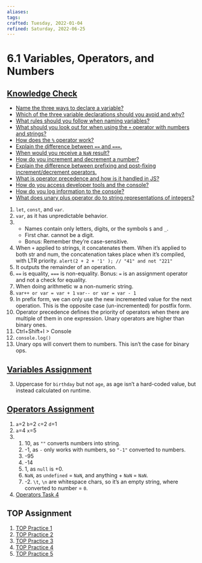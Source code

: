 ```yaml
---
aliases:
tags:
crafted: Tuesday, 2022-01-04
refined: Saturday, 2022-06-25
---
```


# 6.1 Variables, Operators, and Numbers

## [Knowledge Check](https://www.theodinproject.com/paths/foundations/courses/foundations/lessons/fundamentals-part-1#knowledge-check)

- [Name the three ways to declare a variable?](https://www.theodinproject.com/paths/foundations/courses/foundations/lessons/fundamentals-part-1#variable-declaration)
- [Which of the three variable declarations should you avoid and why?](https://www.theodinproject.com/paths/foundations/courses/foundations/lessons/fundamentals-part-1#avoid-var)
- [What rules should you follow when naming variables?](https://javascript.info/variables#variable-naming)
- [What should you look out for when using the `+` operator with numbers and strings?](https://javascript.info/operators#string-concatenation-with-binary)
- [How does the `%` operator work?](https://javascript.info/operators#remainder)
- [Explain the difference between `==` and `===`.](https://www.w3schools.com/js/js_numbers.asp)
- [When would you receive a `NaN` result?](https://www.w3schools.com/js/js_numbers.asp)
- [How do you increment and decrement a number?](https://javascript.info/operators#increment-decrement)
- [Explain the difference between prefixing and post-fixing increment/decrement operators.](https://javascript.info/operators#increment-decrement)
- [What is operator precedence and how is it handled in JS?](https://javascript.info/operators#operator-precedence)
- [How do you access developer tools and the console?](https://www.theodinproject.com/paths/foundations/courses/foundations/lessons/fundamentals-part-1#access-devTools-console)
- [How do you log information to the console?](https://www.theodinproject.com/paths/foundations/courses/foundations/lessons/fundamentals-part-1#console-log)
- [What does unary plus operator do to string representations of integers?](https://javascript.info/operators#numeric-conversion-unary)

1. `let`, `const`, and `var`.
2. `var`, as it has unpredictable behavior.
3. - Names contain only letters, digits, or the symbols `$` and `_`.
   - First char. cannot be a digit.
   - Bonus: Remember they’re case-sensitive.
4. When `+` applied to strings, it concatenates them. When it’s applied to both str and num, the concatenation takes place when it’s compiled, with LTR priority.
   `alert(2 + 2 + '1' ); // "41" and not "221"`
5. It outputs the remainder of an operation.
6. `==` is equality, `===` is non-equality. Bonus: `=` is an assignment operator and not a check for equality.
7. When doing arithmetic w a non-numeric string.
8. `var++ or var = var + 1`
   `var-- or var = var - 1`
9. In prefix form, we can only use the new incremented value for the next operation. This is the opposite case (un-incremented) for postfix form.
10. Operator precedence defines the priority of operators when there are multiple of them in one expression. Unary operators are higher than binary ones.
11. Ctrl+Shift+I > Console
12. `console.log()`
13. Unary ops will convert them to numbers. This isn’t the case for binary ops.

## [Variables Assignment](https://javascript.info/variables)

3. Uppercase for `birthday` but not `age`, as age isn’t a hard-coded value, but instead calculated on runtime.

## [Operators Assignment](https://javascript.info/operators)

1. `a`=2
   `b`=2
   `c`=2
   `d`=1
2. `a`=4
   `x`=5
3. 1. 10, as `""` converts numbers into string.
   2. -1, as `-` only works with numbers, so `"-1"` converted to numbers.
   3. -95
   4. -14
   5. 1, as `null` is +0.
   6. `NaN`, as `undefined` = `NaN`, and anything + `NaN` = `NaN`.
   7. -2. `\t`, `\n` are whitespace chars, so it’s an empty string, where converted to number = `0`.
4. [Operators Task 4](https://codepen.io/raineedust/pen/dydxKJr)

## TOP Assignment

1. [TOP Practice 1](https://codepen.io/raineedust/pen/bGLXKve)
2. [TOP Practice 2](https://codepen.io/raineedust/pen/QWQexmd)
3. [TOP Practice 3](https://codepen.io/raineedust/pen/yLvmEKo)
4. [TOP Practice 4](https://codepen.io/raineedust/pen/rNJXKdJ)
5. [TOP Practice 5](https://codepen.io/raineedust/pen/xxYvzWa)
